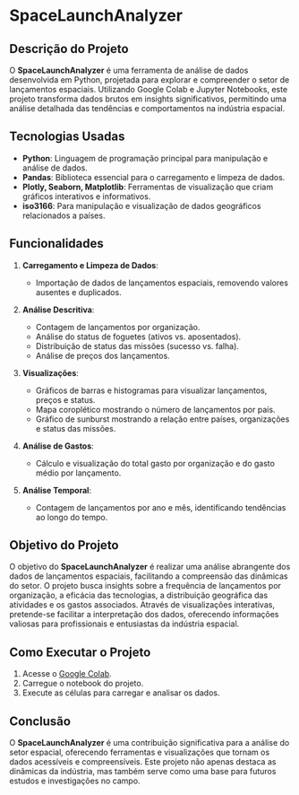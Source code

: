 
# SpaceLaunchAnalyzer

## Descrição do Projeto
O **SpaceLaunchAnalyzer** é uma ferramenta de análise de dados desenvolvida em Python, projetada para explorar e compreender o setor de lançamentos espaciais. Utilizando Google Colab e Jupyter Notebooks, este projeto transforma dados brutos em insights significativos, permitindo uma análise detalhada das tendências e comportamentos na indústria espacial.

## Tecnologias Usadas
- **Python**: Linguagem de programação principal para manipulação e análise de dados.
- **Pandas**: Biblioteca essencial para o carregamento e limpeza de dados.
- **Plotly, Seaborn, Matplotlib**: Ferramentas de visualização que criam gráficos interativos e informativos.
- **iso3166**: Para manipulação e visualização de dados geográficos relacionados a países.

## Funcionalidades
1. **Carregamento e Limpeza de Dados**:
   - Importação de dados de lançamentos espaciais, removendo valores ausentes e duplicados.

2. **Análise Descritiva**:
   - Contagem de lançamentos por organização.
   - Análise do status de foguetes (ativos vs. aposentados).
   - Distribuição de status das missões (sucesso vs. falha).
   - Análise de preços dos lançamentos.

3. **Visualizações**:
   - Gráficos de barras e histogramas para visualizar lançamentos, preços e status.
   - Mapa coroplético mostrando o número de lançamentos por país.
   - Gráfico de sunburst mostrando a relação entre países, organizações e status das missões.

4. **Análise de Gastos**:
   - Cálculo e visualização do total gasto por organização e do gasto médio por lançamento.

5. **Análise Temporal**:
   - Contagem de lançamentos por ano e mês, identificando tendências ao longo do tempo.

## Objetivo do Projeto
O objetivo do **SpaceLaunchAnalyzer** é realizar uma análise abrangente dos dados de lançamentos espaciais, facilitando a compreensão das dinâmicas do setor. O projeto busca insights sobre a frequência de lançamentos por organização, a eficácia das tecnologias, a distribuição geográfica das atividades e os gastos associados. Através de visualizações interativas, pretende-se facilitar a interpretação dos dados, oferecendo informações valiosas para profissionais e entusiastas da indústria espacial.

## Como Executar o Projeto
1. Acesse o [Google Colab](https://colab.research.google.com/).
2. Carregue o notebook do projeto.
3. Execute as células para carregar e analisar os dados.

## Conclusão
O **SpaceLaunchAnalyzer** é uma contribuição significativa para a análise do setor espacial, oferecendo ferramentas e visualizações que tornam os dados acessíveis e compreensíveis. Este projeto não apenas destaca as dinâmicas da indústria, mas também serve como uma base para futuros estudos e investigações no campo.
